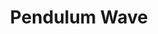 ---
title: 'Pendulum Wave'
taxonomy:
  tagLvl0: animation
  tag: loadinganimation
  typeOfWork: unpaid
  language: css
  promoted: frontpage
---